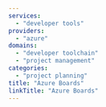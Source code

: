 ```yaml
---
services:
  - "developer tools"
providers:
  - "azure"
domains:
  - "developer toolchain"
  - "project management"
categories:
  - "project planning"
title: "Azure Boards"
linkTitle: "Azure Boards"
---
```


